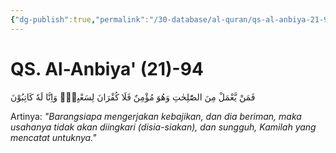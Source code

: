 ```yaml
---
{"dg-publish":true,"permalink":"/30-database/al-quran/qs-al-anbiya-21-94/"}
---
```



# QS. Al-Anbiya' (21)-94
فَمَنْ يَّعْمَلْ مِنَ الصّٰلِحٰتِ وَهُوَ مُؤْمِنٌ فَلَا كُفْرَانَ لِسَعْيِهٖۚ وَاِنَّا لَهٗ كَاتِبُوْنَ 

Artinya: *"Barangsiapa mengerjakan kebajikan, dan dia beriman, maka usahanya tidak akan diingkari (disia-siakan), dan sungguh, Kamilah yang mencatat untuknya."*
